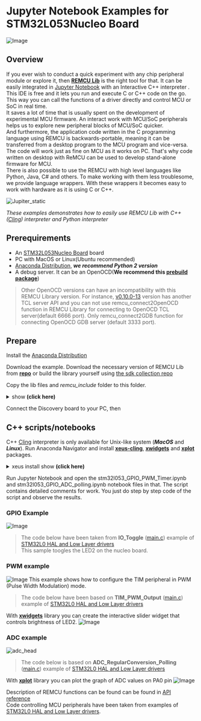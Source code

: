 # Jupyter Notebook Examples for STM32L053Nucleo Board

![Image](img/head.png)

## Overview
If you ever wish to conduct a quick experiment with any chip peripheral module or explore it, then [**REMCU Lib**](https://remotemcu.github.io/) is the right tool for that. It can be easily integrated in [Jupyter Notebook](https://jupyter.org/) with an Interactive C++ interpreter . This IDE is free and it lets you run and execute C or C++ code on the go. This way you can call the functions of a driver directly and control MCU or SoC in real time.  
It saves a lot of time that is usually spent on the development of experimental MCU firmware. An interact work with MCU/SoC peripherals helps us to explore new peripheral blocks of MCU/SoC quicker.  
And furthermore, the application code written in the C programming language using REMCU is backwards-portable, meaning it can be transferred from a desktop program to the MCU program and vice-versa. The code will work just as fine on MCU as it works on PC. That's why code written on desktop with ReMCU can be used to develop stand-alone firmware for MCU.  
There is also possible to use the REMCU with high level languages like Python, Java, C# and others.  To make working with them less troublesome, we provide language wrappers. With these wrappers it becomes easy to work with hardware as it is using C or C++.

![Jupiter_static](img/Jupiter_static.png)

*These examples demonstrates how to easily use REMCU Lib with C++ ([Cling](https://github.com/root-project/cling)) interpreter and Python interpreter*


## Prerequirements
  * An [STM32L053Nucleo Board](https://www.st.com/en/evaluation-tools/nucleo-l053r8.html) board
  * PC with MacOS or Linux(Ubuntu recommended)
  * [Anaconda Distribution](https://www.anaconda.com/distribution/), ***we recommend Python 2 version***
  * A debug server. It can be an OpenOCD(**We recommend this [prebuild package](https://github.com/ilg-archived/openocd/releases/tag/v0.10.0-12-20190422)**)
>Other OpenOCD versions can have an incompatibility with this REMCU Library version. For instance, [v0.10.0-13](https://github.com/xpack-dev-tools/openocd-xpack/releases/tag/v0.10.0-13) version has another TCL server API and you can not use remcu_connect2OpenOCD function in REMCU Library for connecting to OpenOCD TCL server(default 6666 port). Only remcu_connect2GDB function for connecting OpenOCD GDB server (default 3333 port).

## Prepare

Install the [Anaconda Distribution](https://www.anaconda.com/distribution/) 

Download the example. Download the necessary version of REMCU Lib from [**repo**](https://github.com/remotemcu/prebuilt_libraries/tree/master/STM32/STM32L0/STM32L053xx-HAL_LL_drivers-v1.11.2-01) or build the library yourself using [the sdk collection repo ](https://github.com/remotemcu/remcu-chip-sdks) 

Copy the lib files and *remcu_include* folder to this folder.


<details>
  <summary>show <b>(click here)</b></summary>
  
![extract.png](img/extract.png)
</details>

Connect the Discovery board to your PC, then

## C++ scripts/notebooks
C++ [Cling](https://github.com/root-project/cling) interpreter is only available for Unix-like system (***MacOS*** and ***Linux***). Run Anaconda Navigator and install [**xeus-cling**](https://github.com/jupyter-xeus/xeus-cling), [**xwidgets**](https://github.com/jupyter-xeus/xwidgets) and [**xplot**](https://github.com/QuantStack/xplot) packages.  
<details>
  <summary>xeus install show
<b>(click here) </b></summary>

![](img/xeus.png)
![](img/xwidgets.png)
![](img/xplot.png)
</details>

Run Jupyter Notebook and open the stm32l053_GPIO_PWM_Timer.ipynb and stm32l053_GPIO_ADC_polling.ipynb notebook files in that. The script contains detailed comments for work. You just do step by step code of the script and observe the results.

### GPIO Example
![Image](img/gpio.png)
>The code below have been taken from **IO_Toggle** ([main.c](STM32CubeL0_example_projects/NUCLEO-L053R8/Examples/GPIO/GPIO_IOToggle/Src/main.c)) example of [STM32L0 HAL and Low Layer drivers](https://www.st.com/resource/en/user_manual/dm00113898-description-of-stm32l0-hal-and-low-layer-drivers-stmicroelectronics.pdf)  
This sample toogles the LED2 on the nucleo board.

### PWM example
![Image](img/pwm_wave.png)
This example shows how to configure the TIM peripheral in PWM (Pulse Width Modulation) mode.
>The code below have been based on **TIM_PWM_Output** ([main.c](STM32CubeL0_example_projects/NUCLEO-L053R8/Examples/TIM/TIM_PWMOutput/Src/main.c)) example of [STM32L0 HAL and Low Layer drivers](https://www.st.com/resource/en/user_manual/dm00113898-description-of-stm32l0-hal-and-low-layer-drivers-stmicroelectronics.pdf)

With [**xwidgets**](https://github.com/jupyter-xeus/xwidgets) library you can create the interactive slider widget that controls brightness of LED2.
![Image](img/slider.png)


### ADC example
![adc_head](img/adc_head.png )
>The code below is based on **ADC_RegularConversion_Polling** ([main.c](STM32CubeL0_example_projects/NUCLEO-L053R8/Examples/ADC/ADC_RegularConversion_Polling/Src/main.c)) example of [STM32L0 HAL and Low Layer drivers](https://www.st.com/resource/en/user_manual/dm00113898-description-of-stm32l0-hal-and-low-layer-drivers-stmicroelectronics.pdf)

With [**xplot**](https://github.com/QuantStack/xplot) library you can plot the graph of ADC values on PA0 pin
![Image](img/adc_cpp.png)


Description of REMCU functions can be found can be found in [API reference](https://remotemcu.github.io/api-v1-0)  
Code controlling MCU peripherals have been taken from examples of [STM32L0 HAL and Low Layer drivers](https://www.st.com/resource/en/user_manual/dm00113898-description-of-stm32l0-hal-and-low-layer-drivers-stmicroelectronics.pdf). 


